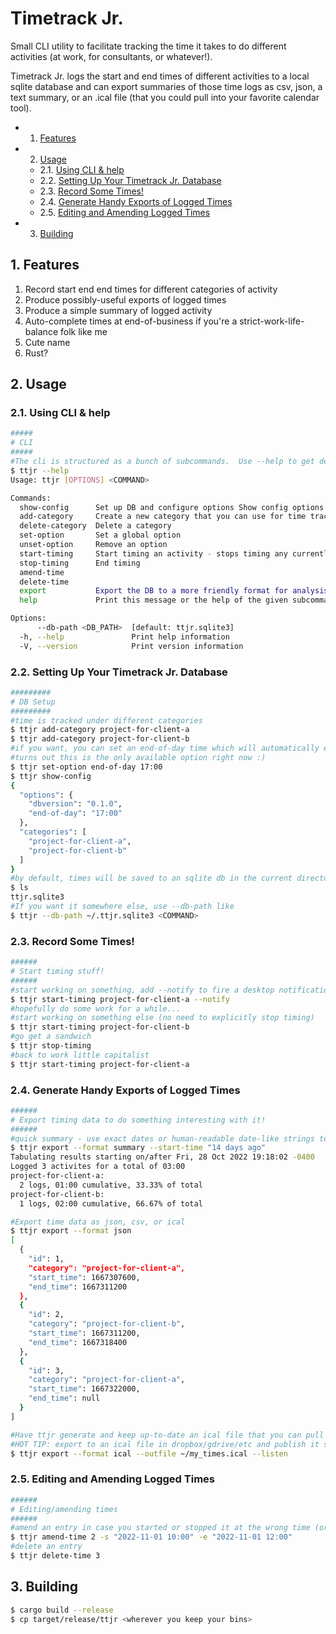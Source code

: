 # Timetrack Jr.

Small CLI utility to facilitate tracking the time it takes to do different activities (at work, for consultants, or whatever!).

Timetrack Jr. logs the start and end times of different activities to a local sqlite database and can export summaries of those time logs as csv, json, a text summary, or an .ical file (that you could pull into your favorite calendar tool).

<!-- vscode-markdown-toc -->
* 1. [Features](#Features)
* 2. [Usage](#Usage)
	* 2.1. [Using CLI & help](#UsingCLIhelp)
	* 2.2. [Setting Up Your Timetrack Jr. Database](#SettingUpYourTimetrackJr.Database)
	* 2.3. [Record Some Times!](#RecordSomeTimes)
	* 2.4. [Generate Handy Exports of Logged Times](#GenerateHandyExportsofLoggedTimes)
	* 2.5. [Editing and Amending Logged Times](#EditingandAmendingLoggedTimes)
* 3. [Building](#Building)

<!-- vscode-markdown-toc-config
	numbering=true
	autoSave=true
	/vscode-markdown-toc-config -->
<!-- /vscode-markdown-toc -->

##  1. <a name='Features'></a>Features
1. Record start end end times for different categories of activity
2. Produce possibly-useful exports of logged times
3. Produce a simple summary of logged activity
4. Auto-complete times at end-of-business if you're a strict-work-life-balance folk like me
5. Cute name
6. Rust?

##  2. <a name='Usage'></a>Usage


###  2.1. <a name='UsingCLIhelp'></a>Using CLI & help
```sh
#####
# CLI
#####
#The cli is structured as a bunch of subcommands.  Use --help to get detailed help for any subcommand (i.e. `ttjr show-config --help`)
$ ttjr --help
Usage: ttjr [OPTIONS] <COMMAND>

Commands:
  show-config      Set up DB and configure options Show config options and currently-registered-categories
  add-category     Create a new category that you can use for time tracking
  delete-category  Delete a category
  set-option       Set a global option
  unset-option     Remove an option
  start-timing     Start timing an activity - stops timing any currently running activities
  stop-timing      End timing
  amend-time       
  delete-time      
  export           Export the DB to a more friendly format for analysis
  help             Print this message or the help of the given subcommand(s)

Options:
      --db-path <DB_PATH>  [default: ttjr.sqlite3]
  -h, --help               Print help information
  -V, --version            Print version information
```

###  2.2. <a name='SettingUpYourTimetrackJr.Database'></a>Setting Up Your Timetrack Jr. Database

```sh
#########
# DB Setup
#########
#time is tracked under different categories
$ ttjr add-category project-for-client-a
$ ttjr add-category project-for-client-b
#if you want, you can set an end-of-day time which will automatically end any started time categories at 17:00
#turns out this is the only available option right now :)
$ ttjr set-option end-of-day 17:00
$ ttjr show-config
{
  "options": {
    "dbversion": "0.1.0",
    "end-of-day": "17:00"
  },
  "categories": [
    "project-for-client-a",
    "project-for-client-b"
  ]
}
#by default, times will be saved to an sqlite db in the current directory
$ ls
ttjr.sqlite3
#If you want it somewhere else, use --db-path like
$ ttjr --db-path ~/.ttjr.sqlite3 <COMMAND>
```

###  2.3. <a name='RecordSomeTimes'></a>Record Some Times!

```sh
######
# Start timing stuff!
######
#start working on something, add --notify to fire a desktop notification, useful if you bind `start-timing` commands to global keyboard shortcuts
$ ttjr start-timing project-for-client-a --notify
#hopefully do some work for a while...
#start working on something else (no need to explicitly stop timing)
$ ttjr start-timing project-for-client-b
#go get a sandwich
$ ttjr stop-timing 
#back to work little capitalist
$ ttjr start-timing project-for-client-a
```

###  2.4. <a name='GenerateHandyExportsofLoggedTimes'></a>Generate Handy Exports of Logged Times

```sh
######
# Export timing data to do something interesting with it!
######
#quick summary - use exact dates or human-readable date-like strings to constrain exports
$ ttjr export --format summary --start-time "14 days ago"
Tabulating results starting on/after Fri, 28 Oct 2022 19:18:02 -0400
Logged 3 activites for a total of 03:00
project-for-client-a:
  2 logs, 01:00 cumulative, 33.33% of total
project-for-client-b:
  1 logs, 02:00 cumulative, 66.67% of total

#Export time data as json, csv, or ical
$ ttjr export --format json
[
  {
    "id": 1,
    "category": "project-for-client-a",
    "start_time": 1667307600,
    "end_time": 1667311200
  },
  {
    "id": 2,
    "category": "project-for-client-b",
    "start_time": 1667311200,
    "end_time": 1667318400
  },
  {
    "id": 3,
    "category": "project-for-client-a",
    "start_time": 1667322000,
    "end_time": null
  }
]

#Have ttjr generate and keep up-to-date an ical file that you can pull into gcal/outlook/etc
#HOT TIP: export to an ical file in dropbox/gdrive/etc and publish it so you can point a web calendar at it!
$ ttjr export --format ical --outfile ~/my_times.ical --listen
```

###  2.5. <a name='EditingandAmendingLoggedTimes'></a>Editing and Amending Logged Times

```sh
######
# Editing/amending times
######
#amend an entry in case you started or stopped it at the wrong time (or made it the wrong category)
$ ttjr amend-time 2 -s "2022-11-01 10:00" -e "2022-11-01 12:00"
#delete an entry
$ ttjr delete-time 3
```

##  3. <a name='Building'></a>Building
```sh
$ cargo build --release
$ cp target/release/ttjr <wherever you keep your bins>
```